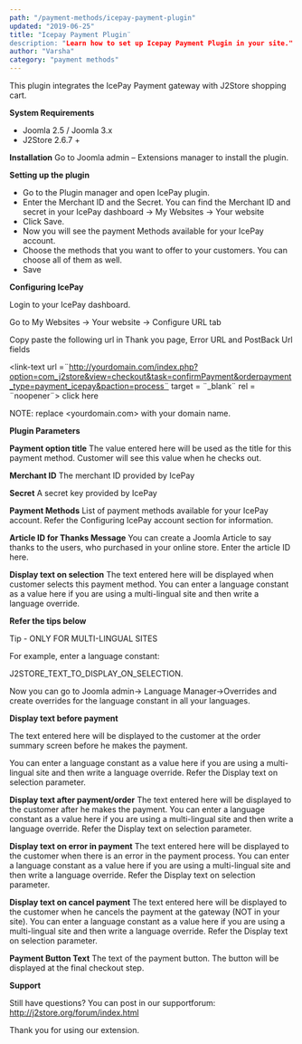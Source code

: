 ```yaml
---
path: "/payment-methods/icepay-payment-plugin"
updated: "2019-06-25"
title: "Icepay Payment Plugin¨
description: "Learn how to set up Icepay Payment Plugin in your site."
author: "Varsha"
category: "payment methods"
---
```


This plugin integrates the IcePay Payment gateway with J2Store shopping cart.

**System Requirements**

* Joomla 2.5 / Joomla 3.x
* J2Store 2.6.7 +

**Installation**
Go to Joomla admin – Extensions manager to install the plugin.

**Setting up the plugin**

* Go to the Plugin manager and open IcePay plugin.
* Enter the Merchant ID and the Secret. You can find the Merchant ID and secret in your IcePay dashboard → My Websites → Your website
* Click Save.
* Now you will see the payment Methods available for your IcePay account.
* Choose the methods that you want to offer to your customers. You can choose all of them as well.
* Save

**Configuring IcePay**

Login to your IcePay dashboard.

Go to My Websites → Your website → Configure URL tab

Copy paste the following url in Thank you page, Error URL and PostBack Url fields

<link-text url =¨http://yourdomain.com/index.php?option=com_j2store&view=checkout&task=confirmPayment&orderpayment_type=payment_icepay&paction=process¨ target = ¨_blank¨ rel = ¨noopener¨> click here </link-text>

NOTE: replace <yourdomain.com> with your domain name.

**Plugin Parameters**

**Payment option title**
The value entered here will be used as the title for this payment method. Customer will see this value when he checks out.

**Merchant ID**
The merchant ID provided by IcePay

**Secret**
A secret key provided by IcePay

**Payment Methods**
List of payment methods available for your IcePay account. Refer the Configuring IcePay account section for information.

**Article ID for Thanks Message**
You can create a Joomla Article to say thanks to the users, who purchased in your online store. Enter the article ID here.

**Display text on selection**
The text entered here will be displayed when customer selects this payment method.
You can enter a language constant as a value here if you are using a multi-lingual site and then write a language override.

**Refer the tips below**

Tip - ONLY FOR MULTI-LINGUAL SITES

For example, enter a language constant:

J2STORE_TEXT_TO_DISPLAY_ON_SELECTION.

Now you can go to Joomla admin-> Language Manager->Overrides and create overrides for the language constant in all your languages.

**Display text before payment**

The text entered here will be displayed to the customer at the order summary screen before he makes the payment.

You can enter a language constant as a value here if you are using a multi-lingual site and then write a language override. Refer the Display text on selection parameter.

**Display text after payment/order**
The text entered here will be displayed to the customer after he makes the payment.
You can enter a language constant as a value here if you are using a multi-lingual site and then write a language override. Refer the Display text on selection parameter.

**Display text on error in payment**
The text entered here will be displayed to the customer when there is an error in the payment process.
You can enter a language constant as a value here if you are using a multi-lingual site and then write a language override. Refer the Display text on selection parameter.

**Display text on cancel payment**
The text entered here will be displayed to the customer when he cancels the payment at the gateway (NOT in your site).
You can enter a language constant as a value here if you are using a multi-lingual site and then write a language override. Refer the Display text on selection parameter.

**Payment Button Text**
The text of the payment button. The button will be displayed at the final checkout step.

**Support**

Still have questions? You can post in our supportforum: http://j2store.org/forum/index.html

Thank you for using our extension.

